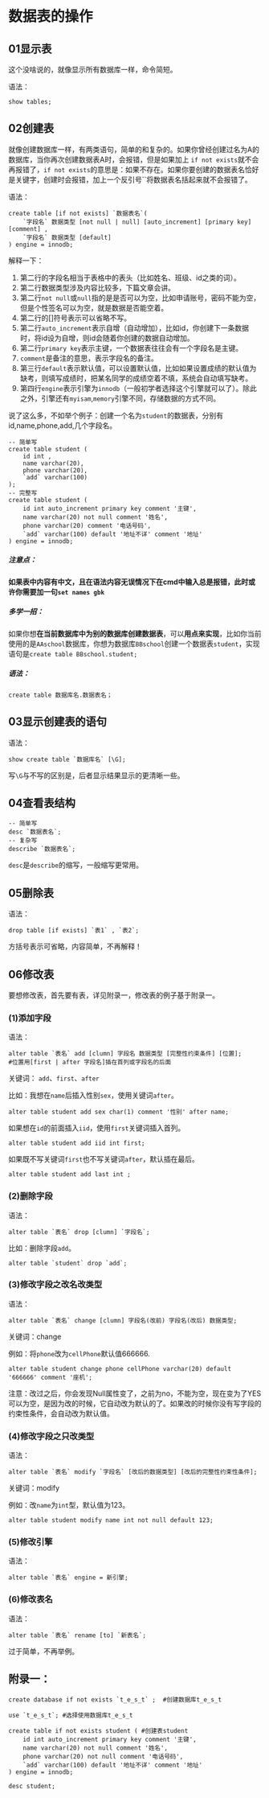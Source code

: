 # 数据表的操作

## 01显示表

这个没啥说的，就像显示所有数据库一样，命令简短。

语法：

``` mysql{1}
show tables;
```

## 02创建表

就像创建数据库一样，有两类语句，简单的和复杂的。如果你曾经创建过名为A的数据库，当你再次创建数据表A时，会报错，但是如果加上 `if not exists`就不会再报错了，`if not exists`的意思是：如果不存在。如果你要创建的数据表名恰好是关键字，创建时会报错，加上一个反引号``将数据表名括起来就不会报错了。

语法：

``` mysql{4}
create table [if not exists] `数据表名`(
	`字段名` 数据类型 [not null | null] [auto_increment] [primary key] [comment] ,
	`字段名` 数据类型 [default]
) engine = innodb;
```

解释一下：

1. 第二行的字段名相当于表格中的表头（比如姓名、班级、id之类的词）。
2. 第二行数据类型涉及内容比较多，下篇文章会讲。
3. 第二行`not null`或`null`指的是是否可以为空，比如申请账号，密码不能为空，但是个性签名可以为空，就是数据是否能空着。
4. 第二行的[]符号表示可以省略不写。
5. 第二行`auto_increment`表示自增（自动增加），比如id，你创建下一条数据时，将id设为自增，则id会随着你创建的数据自动增加。
6. 第二行`primary key`表示主键，一个数据表往往会有一个字段名是主键。
7. `comment`是备注的意思，表示字段名的备注。
8. 第三行`default`表示默认值，可以设置默认值，比如如果设置成绩的默认值为缺考，则填写成绩时，把某名同学的成绩空着不填，系统会自动填写缺考。
9. 第四行`engine`表示引擎为`innodb`（一般初学者选择这个引擎就可以了）。除此之外，引擎还有`myisam`,`memory`引擎不同，存储数据的方式不同。

说了这么多，不如举个例子：创建一个名为`student`的数据表，分别有id,name,phone,add,几个字段名。

```mysql
-- 简单写
create table student (
	id int ,
	name varchar(20),
	phone varchar(20),
	`add` varchar(100)
);
-- 完整写
create table student (
	id int auto_increment primary key comment '主键',
	name varchar(20) not null comment '姓名',
	phone varchar(20) comment '电话号码',
	`add` varchar(100) default '地址不详' comment '地址'
) engine = innodb;
```

##### 注意点：

**如果表中内容有中文，且在语法内容无误情况下在cmd中输入总是报错，此时或许你需要加一句`set names gbk`** 

##### 多学一招：

如果你想**在当前数据库中为别的数据库创建数据表**，可以**用点来实现**，比如你当前使用的是`AAschool`数据库，你想为数据库`BBschool`创建一个数据表`student`，实现语句是`create table BBschool.student;`

##### 语法：

```mysql
create table 数据库名.数据表名；
```

## 03显示创建表的语句

语法：

```mysql
show create table `数据库名` [\G];
```

写`\G`与不写的区别是，后者显示结果显示的更清晰一些。

## 04查看表结构

```mysql
-- 简单写
desc `数据表名`;
-- 复杂写
describe `数据表名`;
```

`desc`是`describe`的缩写，一般缩写更常用。

## 05删除表

语法：

```mysql
drop table [if exists] `表1` , `表2`;
```

方括号表示可省略，内容简单，不再解释！

## 06修改表

要想修改表，首先要有表，详见附录一，修改表的例子基于附录一。

### (1)添加字段

语法：

```mysql
alter table `表名` add [clumn] 字段名 数据类型 [完整性约束条件] [位置];
#位置用[first | after 字段名]插在首列或字段名的后面
```

关键词： `add`、`first`、`after`

比如：我想在`name`后插入性别`sex`，使用关键词`after`。

```mysql
alter table student add sex char(1) comment '性别' after name;
```

如果想在`id`的前面插入`iid`，使用`first`关键词插入首列。

```mysql
alter table student add iid int first;
```

如果既不写关键词`first`也不写关键词`after`，默认插在最后。

```mysql
alter table student add last int ;
```

### (2)删除字段

语法：

```mysql
alter table `表名` drop [clumn] `字段名`;
```

比如：删除字段`add`。

```mysql
alter table `student` drop `add`;
```

### (3)修改字段之改名改类型

语法：

```mysql
alter table `表名` change [clumn] 字段名(改前) 字段名(改后) 数据类型;
```

关键词：change

例如：将`phone`改为`cellPhone`默认值666666.

```mysql
alter table student change phone cellPhone varchar(20) default '666666' comment '座机';
```

注意：改过之后，你会发现Null属性变了，之前为no，不能为空，现在变为了YES可以为空，是因为改的时候，它自动改为默认的了。如果改的时候你没有写字段的约束性条件，会自动改为默认值。

### (4)修改字段之只改类型

语法：

```mysql
alter table `表名` modify `字段名` [改后的数据类型] [改后的完整性约束性条件];
```

关键词：modify

例如：改`name`为`int`型，默认值为123。

```mysql
alter table student modify name int not null default 123;
```

### (5)修改引擎

语法：

```mysql
alter table `表名` engine = 新引擎;
```

### (6)修改表名

语法：

```
alter table `表名` rename [to] `新表名`;
```

过于简单，不再举例。

## 附录一：

```mysql
create database if not exists `t_e_s_t` ;  #创建数据库t_e_s_t

use `t_e_s_t`; #选择使用数据库t_e_s_t

create table if not exists student ( #创建表student
	id int auto_increment primary key comment '主键',
	name varchar(20) not null comment '姓名',
	phone varchar(20) not null comment '电话号码',
	`add` varchar(100) default '地址不详' comment '地址'
) engine = innodb;

desc student;
```


